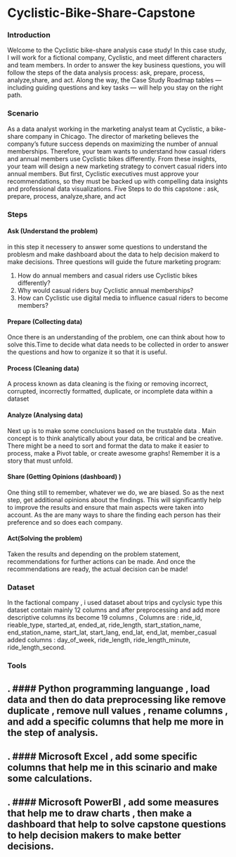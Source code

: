 # Cyclistic-Bike-Share-Capstone

### Introduction
Welcome to the Cyclistic bike-share analysis case study! In this case study, I will work for a fictional company, Cyclistic, and meet different characters and team members. In order to answer the key business questions, you will follow the steps of the data analysis process: ask, prepare, process, analyze,share, and act. Along the way, the Case Study Roadmap tables — including guiding questions and key tasks — will help you stay on the right path.
### Scenario
As a data analyst working in the marketing analyst team at Cyclistic, a bike-share company in Chicago. The director of marketing believes the company’s future success depends on maximizing the number of annual memberships. Therefore, your team wants to understand how casual riders and annual members use Cyclistic bikes differently. From these insights, your team will design a new marketing strategy to convert casual riders into annual members. But first, Cyclistic executives must approve your recommendations, so they must be backed up with compelling data insights and professional data visualizations.
Five Steps to do this capstone : ask, prepare, process, analyze,share, and act
### Steps 
#### Ask (Understand the problem)
in this step it necessery to answer some questions to understand the problesm and make dashboard about the data to help decision makerd to make decisions.
Three questions will guide the future marketing program:
1. How do annual members and casual riders use Cyclistic bikes differently?
2. Why would casual riders buy Cyclistic annual memberships?
3. How can Cyclistic use digital media to influence casual riders to become members?
#### Prepare (Collecting data)
Once there is an understanding of the problem, one can think about how to solve this.Time to decide what data needs to be collected in order to answer the questions and how to organize it so that it is useful.
#### Process (Cleaning data)
A process known as data cleaning is the fixing or removing incorrect, corrupted, incorrectly formatted, duplicate, or incomplete data within a dataset
#### Analyze (Analysing data)
Next up is to make some conclusions based on the trustable data . Main concept is to think analytically about your data, be critical and be creative. There might be a need to sort and format the data to make it easier to process, make a Pivot table, or create awesome graphs! Remember it is a story that must unfold. 
#### Share (Getting Opinions (dashboard) )
One thing still to remember, whatever we do, we are biased. So as the next step, get additional opinions about the findings. This will significantly help to improve the results and ensure that main aspects were taken into account. As the are many ways to share the finding each person has their preference and so does each company.
#### Act(Solving the problem)
Taken the results and depending on the problem statement, recommendations for further actions can be made. And once the recommendations are ready, the actual decision can be made!


### Dataset
In the factional company , i used dataset about trips and cyclysic type this dataset contain mainly 12 columns 
and after preprocessing and add more descriptive columns its become 19 columns , Columns are :
ride_id,
rieable_type,
started_at,
ended_at,
ride_length,
start_station_name,
end_station_name,
start_lat,
start_lang,
end_lat,
end_lat,
member_casual
added columns :
day_of_week,
ride_length,
ride_length_minute,
ride_length_second.


### Tools
## . #### Python programming languange , load data and then do data preprocessing like remove duplicate , remove null values , rename columns , and add a specific columns that help me more in the step of analysis.
## . #### Microsoft Excel , add some specific columns that help me in this scinario and make some calculations.
## . #### Microsoft PowerBI , add some measures that help me to draw charts , then make a dashboard that help to solve capstone questions to help decision makers to make better decisions.
